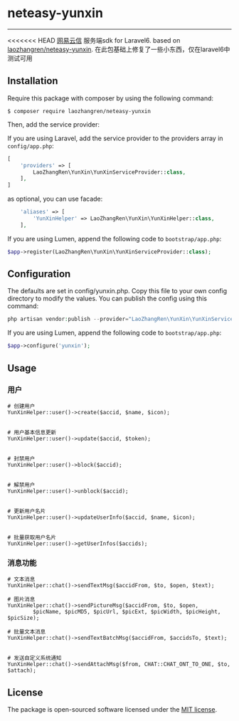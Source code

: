 # neteasy-yunxin

---
<<<<<<< HEAD
[网易云信](https://www.163yun.com/help/documents/18132200658681856) 服务端sdk for Laravel6. based on [laozhangren/neteasy-yunxin](https://github.com/PINKONG/neteasy-yunxin).
在此包基础上修复了一些小东西，仅在laravel6中测试可用

## Installation

Require this package with composer by using the following command:

```
$ composer require laozhangren/neteasy-yunxin
```

Then, add the service provider:

If you are using Laravel, add the service provider to the providers array in `config/app.php`:

```php
[
    'providers' => [
        LaoZhangRen\YunXin\YunXinServiceProvider::class,
    ],
]
```

as optional, you can use facade:
```php
    'aliases' => [
        'YunXinHelper' => LaoZhangRen\YunXin\YunXinHelper::class,
    ],

```

If you are using Lumen, append the following code to `bootstrap/app.php`:

```php
$app->register(LaoZhangRen\YunXin\YunXinServiceProvider::class);
```


## Configuration

The defaults are set in config/yunxin.php. Copy this file to your own config directory to modify the values. You can publish the config using this command:

```php
php artisan vendor:publish --provider="LaoZhangRen\YunXin\YunXinServiceProvider"

```

If you are using Lumen, append the following code to `bootstrap/app.php`:

```php
$app->configure('yunxin');
```

## Usage
### 用户
```
# 创建用户
YunXinHelper::user()->create($accid, $name, $icon);


# 用户基本信息更新
YunXinHelper::user()->update($accid, $token);


# 封禁用户
YunXinHelper::user()->block($accid);


# 解禁用户
YunXinHelper::user()->unblock($accid);


# 更新用户名片
YunXinHelper::user()->updateUserInfo($accid, $name, $icon);


# 批量获取用户名片
YunXinHelper::user()->getUserInfos($accids);
```

### 消息功能
```
# 文本消息
YunXinHelper::chat()->sendTextMsg($accidFrom, $to, $open, $text);

# 图片消息
YunXinHelper::chat()->sendPictureMsg($accidFrom, $to, $open,
        $picName, $picMD5, $picUrl, $picExt, $picWidth, $picHeight, $picSize);

# 批量文本消息
YunXinHelper::chat()->sendTextBatchMsg($accidFrom, $accidsTo, $text);


# 发送自定义系统通知
YunXinHelper::chat()->sendAttachMsg($from, CHAT::CHAT_ONT_TO_ONE, $to, $attach);
```

## License

The package is open-sourced software licensed under the [MIT license](http://opensource.org/licenses/MIT).



